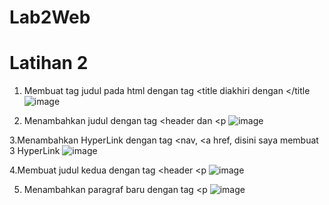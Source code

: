 # Lab2Web
# Latihan 2
1. Membuat tag judul pada html dengan tag <title diakhiri dengan </title
![image](https://github.com/user-attachments/assets/70825bd7-cc4f-4762-b10e-328183ab9f9f)

2. Menambahkan judul dengan tag <header dan <p
![image](https://github.com/user-attachments/assets/c30f9298-a850-4592-bdbe-8f4623c6340b)

3.Menambahkan HyperLink dengan tag <nav, <a href, disini saya membuat 3 HyperLink
![image](https://github.com/user-attachments/assets/59bb2cf7-b64c-42e2-a6f5-f74054034ebe)

4.Membuat judul kedua dengan tag <header <p
![image](https://github.com/user-attachments/assets/2e945038-59bf-4881-87f7-155f7d35c1ec)

5. Menambahkan paragraf baru dengan tag <p
![image](https://github.com/user-attachments/assets/fb2b2462-dc83-4dcb-801f-287c6900b115)


